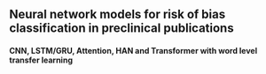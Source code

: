 ## Neural network models for risk of bias classification in preclinical publications
#### CNN, LSTM/GRU, Attention, HAN and Transformer with word level transfer learning